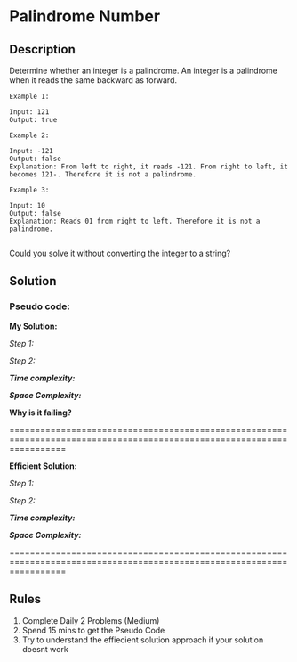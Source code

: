 # Palindrome Number

## Description

Determine whether an integer is a palindrome. An integer is a palindrome when it reads the same backward as forward.

```
Example 1:

Input: 121
Output: true

Example 2:

Input: -121
Output: false
Explanation: From left to right, it reads -121. From right to left, it becomes 121-. Therefore it is not a palindrome.

Example 3:

Input: 10
Output: false
Explanation: Reads 01 from right to left. Therefore it is not a palindrome.


```

Could you solve it without converting the integer to a string?

## Solution

### Pseudo code:

**My Solution:**

_Step 1:_

_Step 2:_

**_Time complexity:_**  

**_Space Complexity:_** 

**Why is it failing?**

=======================================================================================================================

**Efficient Solution:**

_Step 1:_

_Step 2:_

**_Time complexity:_**  

**_Space Complexity:_** 

=======================================================================================================================
## Rules

1. Complete Daily 2 Problems (Medium)
2. Spend 15 mins to get the Pseudo Code
3. Try to understand the effiecient solution approach if your solution doesnt work
